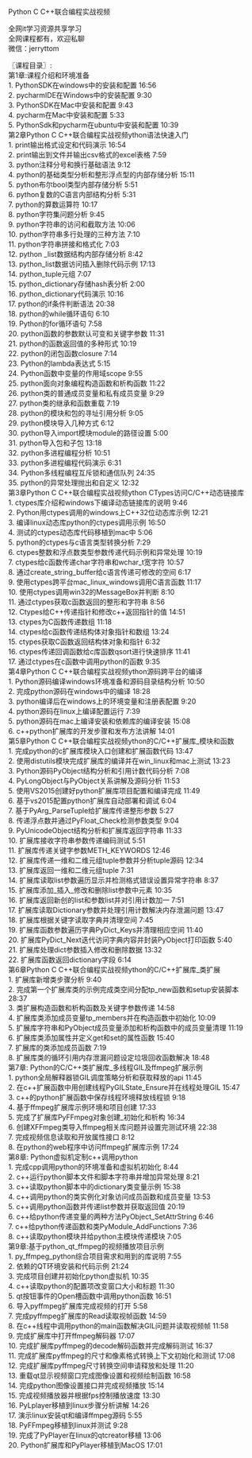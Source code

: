 Python C C++联合编程实战视频

全网it学习资源共享学习<br>全网课程都有，欢迎私聊<br>微信：jerryttom<br>

〖课程目录〗:<br> 第1章:课程介绍和环境准备<br> 1. PythonSDK在windows中的安装和配置 16:56<br> 2. pycharmIDE在Windows中的安装配置 9:30<br> 3. PythonSDK在Mac中安装和配置 9:43<br> 4. pycharm在Mac中安装和配置 5:33<br> 5. PythonSdk和pycharm在ubuntu中安装和配置 10:39<br> 第2章Python C C++联合编程实战视频ython语法快速入门<br> 1. print输出格式设定和代码演示 16:54<br> 2. print输出到文件并输出csv格式的excel表格 7:59<br> 3. python注释分号和换行基础语法 9:12<br> 4. python的基础类型分析和整形浮点型的内部存储分析 15:11<br> 5. python布尔bool类型内部存储分析 5:51<br> 6. python复数的C语言内部结构分析 5:31<br> 7. python的算数运算符 10:17<br> 8. python字符集问题分析 9:45<br> 9. python字符串的访问和截取方法 10:06<br> 10. python字符串多行处理的三种方法 7:10<br> 11. python字符串拼接和格式化 7:03<br> 12. python _list数据结构内部存储分析 8:42<br> 13. python_list数据访问插入删除代码示例 17:13<br> 14. python_tuple元组 7:07<br> 15. python_dictionary存储hash表分析 2:00<br> 16. python_dictionary代码演示 10:16<br> 17. python的if条件判断语法 20:38<br> 18. python的while循环语句 6:10<br> 19. Python的for循环语句 7:58<br> 20. python函数的参数默认可变和关键字参数 11:31<br> 21. python的函数返回值的多种形式 10:19<br> 22. python的闭包函数closure 7:14<br> 23. Python的lambda表达式 5:15<br> 24. Python函数中变量的作用域scope 9:55<br> 25. python面向对象编程构造函数和析构函数 11:22<br> 26. python类的普通成员变量和私有成员变量 9:29<br> 27. python类的继承和函数重载 7:19<br> 28. python的模块和包的寻址引用分析 9:05<br> 29. python模块导入几种方式 6:12<br> 30. python导入import模块module的路径设置 5:00<br> 31. python导入包和子包 13:18<br> 32. python多进程编程分析 10:51<br> 33. python多进程编程代码演示 6:31<br> 34. Python多线程编程互斥锁和通信队列 24:35<br> 35. python的异常处理抛出和自定义 12:32<br> 第3章Python C C++联合编程实战视频ython CTypes访问C/C++动态链接库<br> 1. ctypes库介绍和windows下编译动态链接库的说明 9:46<br> 2. Python用ctypes调用的windows上C++32位动态库示例 12:21<br> 3. 编译linux动态库python的ctypes调用示例 16:50<br> 4. 测试的ctypes动态库代码移植到mac中 5:06<br> 5. python的ctypes与c语言类型转换分析 7:29<br> 6. ctypes整数和浮点数类型参数传递代码示例和异常处理 10:19<br> 7. ctypes给c函数传递char字符串和wchar_t宽字符 10:57<br> 8. 通过create_string_buffer给c语言传递可修改的空间 6:17<br> 9. 使用ctypes跨平台mac_linux_windows调用C语言函数 11:17<br> 10. 使用ctypes调用win32的MessageBox并判断 8:10<br> 11. 通过ctypes获取c函数返回的整形和字符串 8:56<br> 12. Ctypes给C++传递指针和修改c++返回指针的值 14:51<br> 13. ctypes为C函数传递数组 11:18<br> 14. ctypes给c函数传递结构体对象指针和数组 13:24<br> 15. ctypes获取C函数返回结构体对象和指针 6:32<br> 16. ctypes传递回调函数给c库函数qsort进行快速排序 11:41<br> 17. 通过ctypes在c函数中调用python的函数 9:35<br> 第4章Python C C++联合编程实战视频ython源码跨平台的编译<br> 1. Python源码编译windows环境准备和源码目录结构分析 10:50<br> 2. 完成python源码在windows中的编译 18:28<br> 3. python编译后在windows上的环境变量和注册表配置 9:20<br> 4. python源码在linux上编译配置运行 7:39<br> 5. python源码在mac上编译安装和依赖库的编译安装 15:08<br> 6. c++python扩展库的开发步骤和发布方法讲解 14:01<br> 第5章Python C C++联合编程实战视频ython的C/C++扩展库_模块和函数<br> 1. 完成python的c扩展库模块入口创建和扩展函数代码 13:47<br> 2. 使用distutils模块完成扩展库的编译并在win_linux和mac上测试 13:23<br> 3. Python源码PyObject结构分析和引用计数代码分析 7:08<br> 4. PyLongObject与PyObject关系讲解及源码分析 11:53<br> 5. 使用VS2015创建好python扩展库项目配置和编译完成 11:49<br> 6. 基于vs2015配置python扩展库自动部署和调试 6:04<br> 7. 基于PyArg_ParseTuple给扩展库传递整形参数 5:27<br> 8. 传递浮点数并通过PyFloat_Check检测参数类型 9:04<br> 9. PyUnicodeObject结构分析和扩展库返回字符串 11:33<br> 10. 扩展库接收字符串参数传递编码测试 5:51<br> 11. 扩展库传递关键字参数METH_KEYWORDS 12:46<br> 12. 扩展库传递一维和二维元组tuple参数并分析tuple源码 12:34<br> 13. 扩展库返回一维和二维元组tuple 7:31<br> 14. 扩展库读取list参数遍历显示并检测格式错误设置异常字符串 8:37<br> 15. 扩展库添加_插入_修改和删除list参数中元素 10:35<br> 16. 扩展库返回新创的list和参数list并对引用计数加一 7:51<br> 17. 扩展库读取Dictionary参数并处理引用计数解决内存泄漏问题 13:47<br> 18. 扩展库根据关键字读取字典并清理空间 7:45<br> 19. 扩展库函数参数遍历字典PyDict_Keys并清理相应空间 11:40<br> 20. 扩展库PyDict_Next迭代访问字典内容并封装PyObject打印函数 5:40<br> 21. 扩展库处理dict参数插入修改和删除数据 13:32<br> 22. 扩展库函数返回dictionary字段 6:14<br> 第6章Python C C++联合编程实战视频ython的C/C++扩展库_类扩展<br> 1. 扩展库新增类步骤分析 9:40<br> 2. 完成第一个扩展库类的示例完成类空间分配tp_new函数和setup安装脚本 28:37<br> 3. 类扩展构造函数和析构函数及关键字参数传递 14:58<br> 4. 扩展库类添加成员变量tp_members并在构造函数中初始化 10:09<br> 5. 扩展库字符串和PyObject成员变量添加和析构函数中的成员变量清理 11:19<br> 6. 扩展库类添加属性并定义get和set的属性函数 15:40<br> 7. 扩展库的类添加成员函数 7:19<br> 8. 扩展库类的循环引用内存泄漏问题设定垃圾回收函数解决 18:48<br> 第7章: Python的C/C++类扩展库_多线程GIL及ffmpeg扩展示例<br> 1. python全局解释器锁GIL调度策略分析和获取释放的api 11:45<br> 2. 在c++扩展函数中用创建线程PyGILState_Ensure并在线程处理GIL 15:47<br> 3. c++的python扩展函数中保存线程环境释放线程锁 9:18<br> 4. 基于ffmpeg扩展库示例环境和项目创建 17:33<br> 5. 完成了扩展库PyFFmpeg对象创建_初始化和析构 16:34<br> 6. 创建XFFmpeg类导入ffmpeg相关库问题并设置完测试环境 22:38<br> 7. 完成视频信息读取和开放属性接口 8:12<br> 8. 在python的web程序中访问ffmpeg扩展库示例 17:24<br> 第8章: Python虚拟机定制c++调用python<br> 1. 完成cpp调用python的环境准备和虚拟机初始化 8:44<br> 2. c++运行python脚本文件和脚本字符串并增加异常处理 8:21<br> 3. c++读取python脚本中的dictionary类变量示例 15:38<br> 4. c++调用python的类实例化对象访问成员函数和成员变量 13:53<br> 5. c++调用python函数并传递list参数并获取返回值 20:19<br> 6. c++给python传递变量的两种方法PyObject_SetAttrString 6:46<br> 7. c++给python传递函数和类PyModule_AddFunctions 7:36<br> 8. c++读取python模块并给python主模块传递模块 7:05<br> 第9章:基于python_qt_ffmpeg的视频播放项目示例<br> 1. py_ffmpeg_python综合项目需求和用到的库说明 7:55<br> 2. 依赖的QT环境安装和代码示例 21:24<br> 3. 完成项目创建并初始化python虚拟机 10:35<br> 4. c++读取python的配置项改变窗口大小和标题 11:30<br> 5. qt按钮事件的Open槽函数中调用python函数 16:51<br> 6. 导入pyffmpeg扩展库完成视频的打开 5:58<br> 7. 完成pyffmpeg扩展库的Read读取视帧函数 14:59<br> 8. 在c++线程中调用python的main函数解决GIL问题并读取视频帧 11:58<br> 9. 完成扩展库中打开ffmpeg解码器 17:07<br> 10. 完成扩展库pyffmpeg的decode解码函数并完成解码测试 16:37<br> 11. 完成扩展库pyffmpeg的尺寸和像素格式转换上下文初始化和测试 17:08<br> 12. 完成扩展库pyffmpeg尺寸转换空间申请释放和处理 11:20<br> 13. 重载qt显示视频窗口完成图像设置和视频绘制函数 16:58<br> 14. 完成python图像设置接口并完成视频播放 15:14<br> 15. 完成视频播放器并根据fps控制播放速度 13:30<br> 16. PyLplayer移植到linux步骤分析讲解 14:26<br> 17. 演示linux安装qt和编译ffmpeg源码 5:55<br> 18. PyFFmpeg移植到linux并测试 9:28<br> 19. 完成了PyPlayer在linux的qtcreator移植 13:06<br> 20. Python扩展库和PyPlayer移植到MacOS 17:01